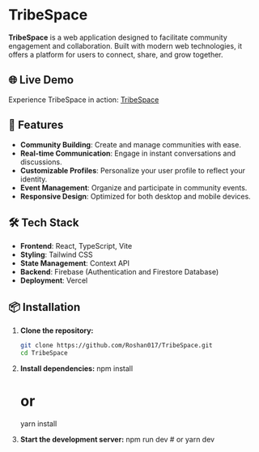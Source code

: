 # TribeSpace

**TribeSpace** is a web application designed to facilitate community engagement and collaboration. Built with modern web technologies, it offers a platform for users to connect, share, and grow together.

## 🌐 Live Demo

Experience TribeSpace in action: [TribeSpace](https://tribespace.netlify.app/sign-in)

## 🚀 Features

- **Community Building**: Create and manage communities with ease.
- **Real-time Communication**: Engage in instant conversations and discussions.
- **Customizable Profiles**: Personalize your user profile to reflect your identity.
- **Event Management**: Organize and participate in community events.
- **Responsive Design**: Optimized for both desktop and mobile devices.

## 🛠️ Tech Stack

- **Frontend**: React, TypeScript, Vite
- **Styling**: Tailwind CSS
- **State Management**: Context API
- **Backend**: Firebase (Authentication and Firestore Database)
- **Deployment**: Vercel

## 📦 Installation

1. **Clone the repository:**

   ```bash
   git clone https://github.com/Roshan017/TribeSpace.git
   cd TribeSpace
2. **Install dependencies:**
      npm install
      # or
      yarn install
3. **Start the development server:**
        npm run dev
        # or
        yarn dev

